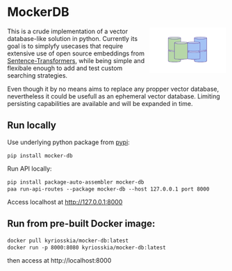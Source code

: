 # MockerDB

<a><img src="https://github.com/Kiril-Mordan/MockerDB/raw/main/docs/mocker_db_logo.png" width="35%" height="35%" align="right" /></a>

This is a crude implementation of a vector database-like solution in python.
Currently its goal is to simplyfy usecases that require extensive use of open source embeddings from [Sentence-Transformers](https://www.sbert.net/docs/pretrained_models.html), while being simple and flexibale enough to add and test custom searching strategies.

Even though it by no means aims to replace any propper vector database, nevertheless it could be
usefull as an ephemeral vector database. Limiting persisting capabilities are available and will be expanded in time.

## Run locally

Use underlying python package from [pypi](https://pypi.org/project/mocker-db/):
```
pip install mocker-db
```


Run API locally:
```
pip install package-auto-assembler mocker-db
paa run-api-routes --package mocker-db --host 127.0.0.1 port 8000
```

Access localhost at http://127.0.0.1:8000

## Run from pre-built Docker image:

```
docker pull kyriosskia/mocker-db:latest
docker run -p 8000:8080 kyriosskia/mocker-db:latest
```

then access at http://localhost:8000


